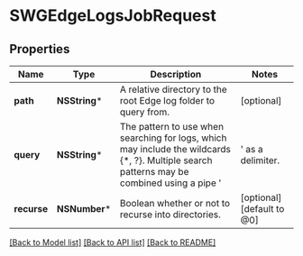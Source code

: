 # SWGEdgeLogsJobRequest

## Properties
Name | Type | Description | Notes
------------ | ------------- | ------------- | -------------
**path** | **NSString*** | A relative directory to the root Edge log folder to query from. | [optional] 
**query** | **NSString*** | The pattern to use when searching for logs, which may include the wildcards {*, ?}.  Multiple search patterns may be combined using a pipe &#39;|&#39; as a delimiter. | [optional] 
**recurse** | **NSNumber*** | Boolean whether or not to recurse into directories. | [optional] [default to @0]

[[Back to Model list]](../README.md#documentation-for-models) [[Back to API list]](../README.md#documentation-for-api-endpoints) [[Back to README]](../README.md)


